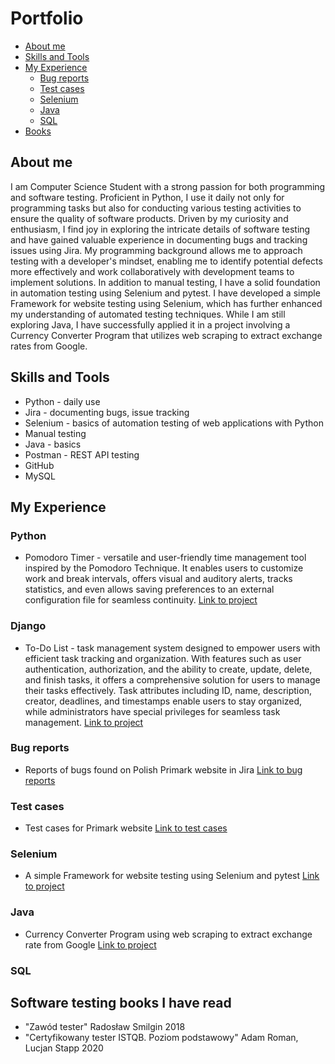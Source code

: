 # Portfolio

- [About me](#about-me)
- [Skills and Tools](#skills-and-tools)
- [My Experience](#my-experience)
  * [Bug reports](#bug-reports)
  * [Test cases](#test-cases)
  * [Selenium](#selenium)
  * [Java](#java)
  * [SQL](#sql)
- [Books](#software-testing-books-i-have-read)

## About me
I am Computer Science Student with a strong passion for both programming and software testing. Proficient in Python, I use it daily not only for programming tasks but also for conducting various testing activities to ensure the quality of software products. Driven by my curiosity and enthusiasm, I find joy in exploring the intricate details of software testing and have gained valuable experience in documenting bugs and tracking issues using Jira. My programming background allows me to approach testing with a developer's mindset, enabling me to identify potential defects more effectively and work collaboratively with development teams to implement solutions. In addition to manual testing, I have a solid foundation in automation testing using Selenium and pytest. I have developed a simple Framework for website testing using Selenium, which has further enhanced my understanding of automated testing techniques. While I am still exploring Java, I have successfully applied it in a project involving a Currency Converter Program that utilizes web scraping to extract exchange rates from Google. 

## Skills and Tools
- Python - daily use
- Jira - documenting bugs, issue tracking 
- Selenium - basics of automation testing of web applications with Python
- Manual testing
- Java - basics
- Postman - REST API testing
- GitHub
- MySQL

## My Experience
### Python
- Pomodoro Timer - versatile and user-friendly time management tool inspired by the Pomodoro Technique. It enables users to customize work and break intervals, offers visual and auditory alerts, tracks statistics, and even allows saving preferences to an external configuration file for seamless continuity.  [Link to project](https://github.com/MichalCiesiolka/PythonPomodoroTimer/tree/main)
### Django
- To-Do List - task management system designed to empower users with efficient task tracking and organization. With features such as user authentication, authorization, and the ability to create, update, delete, and finish tasks, it offers a comprehensive solution for users to manage their tasks effectively. Task attributes including ID, name, description, creator, deadlines, and timestamps enable users to stay organized, while administrators have special privileges for seamless task management. [Link to project](https://github.com/MichalCiesiolka/DjangoToDoList)
### Bug reports
- Reports of bugs found on Polish Primark website in Jira [Link to bug reports](https://github.com/MichalCiesiolka/Testing-Portfolio/tree/main/JiraBugReports)
### Test cases
- Test cases for Primark website [Link to test cases](https://github.com/MichalCiesiolka/Portfolio/blob/main/PrimarkTestCases/obraz_2023-07-22_202044514.png)
### Selenium
- A simple Framework for website testing using Selenium and pytest [Link to project](https://github.com/MichalCiesiolka/PrimarkTestsFramework)
### Java
- Currency Converter Program using web scraping to extract exchange rate from Google [Link to project](https://github.com/MichalCiesiolka/currencyConverter)
### SQL

## Software testing books I have read
- "Zawód tester" Radosław Smilgin 2018
- "Certyfikowany tester ISTQB. Poziom podstawowy" Adam Roman, Lucjan Stapp 2020
